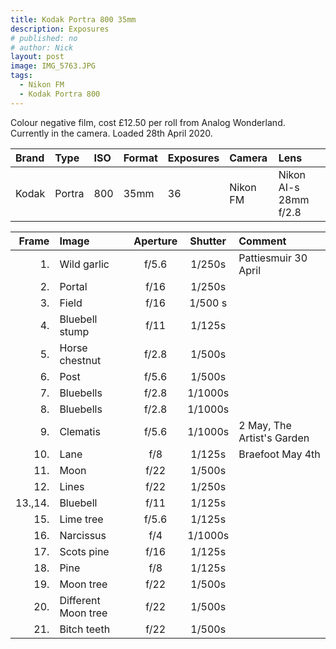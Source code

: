 ```yaml
---
title: Kodak Portra 800 35mm
description: Exposures
# published: no
# author: Nick
layout: post
image: IMG_5763.JPG
tags:
  - Nikon FM
  - Kodak Portra 800
---
```

Colour negative film, cost £12.50 per roll from Analog Wonderland. Currently in the camera. Loaded 28th April 2020.

Brand|Type|ISO|Format|Exposures|Camera|Lens
:----|:---|:--|:-----|:--------|:-----|:----
Kodak|Portra|800|35mm|36|Nikon FM|Nikon AI-s 28mm f/2.8 

Frame|Image|Aperture|Shutter|Comment
----:|:----|:----:|:----:|:------
1.|Wild garlic|f/5.6|1/250s|Pattiesmuir 30 April
2.|Portal|f/16|1/250s
3.|Field|f/16|1/500 s
4.|Bluebell stump|f/11|1/125s
5.|Horse chestnut|f/2.8|1/500s
6.|Post|f/5.6|1/500s
7.|Bluebells|f/2.8|1/1000s
8.|Bluebells|f/2.8|1/1000s
9.|Clematis|f/5.6|1/1000s|2 May, The Artist's Garden
10.|Lane|f/8|1/125s|Braefoot May 4th
11.|Moon|f/22|1/500s
12.|Lines|f/22|1/250s
13.,14.|Bluebell|f/11|1/125s
15.|Lime tree|f/5.6|1/125s
16.|Narcissus|f/4|1/1000s
17.|Scots pine|f/16|1/125s
18.|Pine|f/8|1/125s
19.|Moon tree|f/22|1/500s
20.|Different Moon tree|f/22|1/500s
21.|Bitch teeth|f/22|1/500s